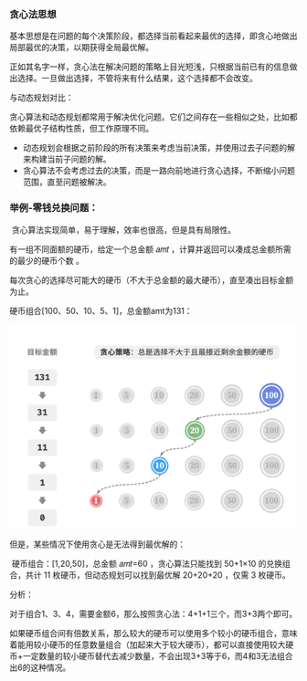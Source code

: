 ### 贪心法思想

​	基本思想是在问题的每个决策阶段，都选择当前看起来最优的选择，即贪心地做出局部最优的决策，以期获得全局最优解。

​	正如其名字一样，贪心法在解决问题的策略上目光短浅，只根据当前已有的信息做出选择。一旦做出选择，不管将来有什么结果，这个选择都不会改变。

与动态规划对比：

​	贪心算法和动态规划都常用于解决优化问题。它们之间存在一些相似之处，比如都依赖最优子结构性质，但工作原理不同。

- 动态规划会根据之前阶段的所有决策来考虑当前决策，并使用过去子问题的解来构建当前子问题的解。
- 贪心算法不会考虑过去的决策，而是一路向前地进行贪心选择，不断缩小问题范围，直至问题被解决。



### 举例-零钱兑换问题：

​	贪心算法实现简单，易于理解，效率也很高，但是具有局限性。

有一组不同面额的硬币，给定一个总金额 𝑎𝑚𝑡 ，计算并返回可以凑成总金额所需的最少的硬币个数 。

每次贪心的选择尽可能大的硬币（不大于总金额的最大硬币），直至凑出目标金额为止。

硬币组合[100、50、10、5、1]，总金额amt为131：

![1719151135179](images/概述/1719151135179.png)

但是，某些情况下使用贪心是无法得到最优解的：

​	 硬币组合：[1,20,50]，总金额 𝑎𝑚𝑡=60 ，贪心算法只能找到 50+1×10 的兑换组合，共计 11 枚硬币，但动态规划可以找到最优解 20+20+20 ，仅需 3 枚硬币。

分析：

​	对于组合1、3、4，需要金额6，那么按照贪心法：4+1+1三个，而3+3两个即可。

​	如果硬币组合间有倍数关系，那么较大的硬币可以使用多个较小的硬币组合，意味着能用较小硬币的任意数量组合（加起来大于较大硬币），都可以直接使用较大硬币+一定数量的较小硬币替代去减少数量，不会出现3+3等于6，而4和3无法组合出6的这种情况。